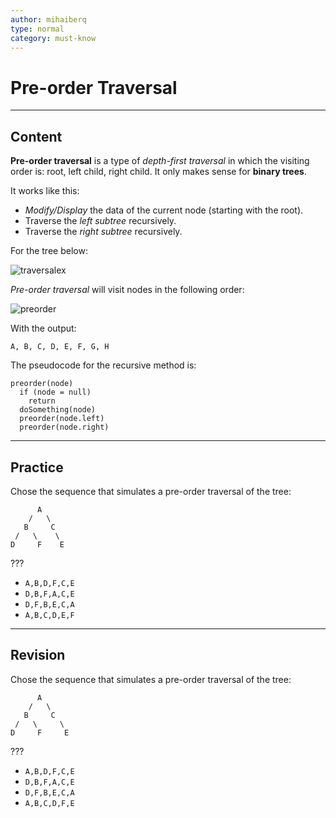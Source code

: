 ```yaml
---
author: mihaiberq
type: normal
category: must-know
---
```


# Pre-order Traversal


---

## Content

**Pre-order traversal** is a type of *depth-first traversal* in which the visiting order is: root, left child, right child. It only makes sense for **binary trees**.

It works like this:

- *Modify/Display* the data of the current node (starting with the root).
- Traverse the *left subtree* recursively.
- Traverse the *right subtree* recursively.

For the tree below:

![traversalex](https://img.enkipro.com/a60c49e26c0b710b7fd170527d2adf93.png)

*Pre-order traversal* will visit nodes in the following order:

![preorder](https://img.enkipro.com/508bf94856560067c2a843ea7e3e2185.png)

With the output:

```plain-text
A, B, C, D, E, F, G, H
```

The pseudocode for the recursive method is:

```plain-text
preorder(node)
  if (node = null)
    return
  doSomething(node)
  preorder(node.left)
  preorder(node.right)
```


---

## Practice

Chose the sequence that simulates a pre-order traversal of the tree:

```plain-text
      A
    /   \
   B     C
 /   \    \
D     F    E
```

???

- `A,B,D,F,C,E`
- `D,B,F,A,C,E`
- `D,F,B,E,C,A`
- `A,B,C,D,E,F`


---

## Revision

Chose the sequence that simulates a pre-order traversal of the tree:

```plain-text
      A
    /   \
   B     C
 /   \     \
D     F     E
```

???

- `A,B,D,F,C,E`
- `D,B,F,A,C,E`
- `D,F,B,E,C,A`
- `A,B,C,D,F,E`
 
